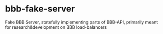 # bbb-fake-server
Fake BBB Server, statefully implementing parts of BBB-API, primarily meant for research&amp;development on BBB load-balancers
